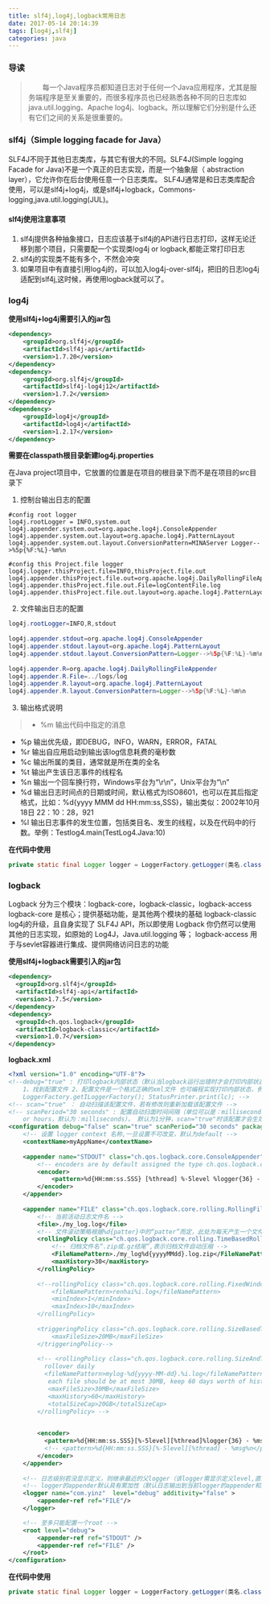 ```yaml
---
title: slf4j,log4j,logback常用日志
date: 2017-05-14 20:14:39
tags: [log4j,slf4j]
categories: java
---
```


### 导读

> 　　每一个Java程序员都知道日志对于任何一个Java应用程序，尤其是服务端程序是至关重要的，而很多程序员也已经熟悉各种不同的日志库如java.util.logging、Apache log4j、logback。所以理解它们分别是什么还有它们之间的关系是很重要的。

### slf4j（Simple logging facade for Java）

SLF4J不同于其他日志类库，与其它有很大的不同。SLF4J(Simple logging Facade for Java)不是一个真正的日志实现，而是一个抽象层（ abstraction layer），它允许你在后台使用任意一个日志类库。
SLF4J通常是和日志类库配合使用，可以是slf4j+log4j，或是slf4j+logback，Commons-logging,java.util.logging(JUL)。

#### slf4j使用注意事项

1. slf4j提供各种抽象接口，日志应该基于slf4j的API进行日志打印，这样无论迁移到那个项目，只需要配一个实现类log4j or logback,都能正常打印日志
2. slf4j的实现类不能有多个，不然会冲突
3. 如果项目中有直接引用log4j的，可以加入log4j-over-slf4j，把旧的日志log4j适配到slf4j,这时候，再使用logback就可以了。

### log4j

**使用slf4j+log4j需要引入的jar包**

```xml
<dependency>  
    <groupId>org.slf4j</groupId>  
    <artifactId>slf4j-api</artifactId>  
    <version>1.7.20</version>  
</dependency>
<dependency>  
    <groupId>org.slf4j</groupId>  
    <artifactId>slf4j-log4j12</artifactId>  
    <version>1.7.2</version>  
</dependency>
<dependency>  
    <groupId>log4j</groupId>  
    <artifactId>log4j</artifactId>  
    <version>1.2.17</version>  
</dependency>
```

**需要在classpath根目录新建log4j.properties**

在Java project项目中，它放置的位置是在项目的根目录下而不是在项目的src目录下

1. 控制台输出日志的配置  

```properties
#config root logger  
log4j.rootLogger = INFO,system.out  
log4j.appender.system.out=org.apache.log4j.ConsoleAppender  
log4j.appender.system.out.layout=org.apache.log4j.PatternLayout  
log4j.appender.system.out.layout.ConversionPattern=MINAServer Logger-->%5p{%F:%L}-%m%n  
  
#config this Project.file logger  
log4j.logger.thisProject.file=INFO,thisProject.file.out  
log4j.appender.thisProject.file.out=org.apache.log4j.DailyRollingFileAppender  
log4j.appender.thisProject.file.out.File=logContentFile.log  
log4j.appender.thisProject.file.out.layout=org.apache.log4j.PatternLayout  
```
2. 文件输出日志的配置

```java
log4j.rootLogger=INFO,R,stdout    
    
log4j.appender.stdout=org.apache.log4j.ConsoleAppender    
log4j.appender.stdout.layout=org.apache.log4j.PatternLayout  
log4j.appender.stdout.layout.ConversionPattern=Logger-->%5p{%F:%L}-%m%n   
    
log4j.appender.R=org.apache.log4j.DailyRollingFileAppender    
log4j.appender.R.File=../logs/log  
log4j.appender.R.layout=org.apache.log4j.PatternLayout  
log4j.appender.R.layout.ConversionPattern=Logger-->%5p{%F:%L}-%m%n 
```
3. 输出格式说明

> - %m 输出代码中指定的消息
- %p 输出优先级，即DEBUG，INFO，WARN，ERROR，FATAL
- %r 输出自应用启动到输出该log信息耗费的毫秒数
- %c 输出所属的类目，通常就是所在类的全名
- %t 输出产生该日志事件的线程名
- %n 输出一个回车换行符，Windows平台为“\r\n”，Unix平台为“\n”
- %d 输出日志时间点的日期或时间，默认格式为ISO8601，也可以在其后指定格式，比如：%d{yyyy MMM dd HH:mm:ss,SSS}，输出类似：2002年10月18日 22：10：28，921
- %l 输出日志事件的发生位置，包括类目名、发生的线程，以及在代码中的行数。举例：Testlog4.main(TestLog4.Java:10)


**在代码中使用**

```java
private static final Logger logger = LoggerFactory.getLogger(类名.class);
```

### logback

Logback 分为三个模块：logback-core，logback-classic，logback-access
logback-core 是核心；提供基础功能，是其他两个模块的基础
logback-classic log4j的升级，且自身实现了 SLF4J API，所以即使用 Logback 你仍然可以使用其他的日志实现，如原始的 Log4J，Java.util.logging 等；
logback-access 用于与sevlet容器进行集成、提供网络访问日志的功能

**使用slf4j+logback需要引入的jar包**

```xml
<dependency>  
  <groupId>org.slf4j</groupId>  
  <artifactId>slf4j-api</artifactId>  
  <version>1.7.5</version>  
</dependency>
<dependency>  
  <groupId>ch.qos.logback</groupId>  
  <artifactId>logback-classic</artifactId>  
  <version>1.0.7</version>  
</dependency>
```

**logback.xml**

```xml
<?xml version="1.0" encoding="UTF-8"?>
<!--debug="true" : 打印logback内部状态（默认当logback运行出错时才会打印内部状态 ），配置该属性后打印条件如下（同时满足）： 
    1、找到配置文件 2、配置文件是一个格式正确的xml文件 也可编程实现打印内部状态，例如： LoggerContext lc = (LoggerContext) 
    LoggerFactory.getILoggerFactory(); StatusPrinter.print(lc); -->
<!-- scan="true" ： 自动扫描该配置文件，若有修改则重新加载该配置文件 -->
<!-- scanPeriod="30 seconds" : 配置自动扫面时间间隔（单位可以是：milliseconds, seconds, minutes 
    or hours，默认为：milliseconds）， 默认为1分钟，scan="true"时该配置才会生效 -->
<configuration debug="false" scan="true" scanPeriod="30 seconds" packagingData="true">
    <!-- 设置 logger context 名称,一旦设置不可改变，默认为default -->
    <contextName>myAppName</contextName>
    
    <appender name="STDOUT" class="ch.qos.logback.core.ConsoleAppender">
        <!-- encoders are by default assigned the type ch.qos.logback.classic.encoder.PatternLayoutEncoder -->
        <encoder>
            <pattern>%d{HH:mm:ss.SSS} [%thread] %-5level %logger{36} - %msg%n</pattern>
        </encoder>
    </appender>
    
    <appender name="FILE" class="ch.qos.logback.core.rolling.RollingFileAppender">  
        <!-- 当前活动日志文件名 -->
        <file>./my_log.log</file>
        <!-- 文件滚动策略根据%d{patter}中的“patter”而定，此处为每天产生一个文件 -->
        <rollingPolicy class="ch.qos.logback.core.rolling.TimeBasedRollingPolicy">
            <!-- 归档文件名“.zip或.gz结尾”,表示归档文件自动压缩 -->
            <FileNamePattern>./my_log%d{yyyyMMdd}.log.zip</FileNamePattern>
            <maxHistory>30</maxHistory>
        </rollingPolicy>
       
        <!--rollingPolicy class="ch.qos.logback.core.rolling.FixedWindowRollingPolicy">
            <fileNamePattern>renhai%i.log</fileNamePattern>
            <minIndex>1</minIndex>
            <maxIndex>10</maxIndex>
        </rollingPolicy>
        
        <triggeringPolicy class="ch.qos.logback.core.rolling.SizeBasedTriggeringPolicy">
            <maxFileSize>20MB</maxFileSize>
        </triggeringPolicy-->
        
        <!-- <rollingPolicy class="ch.qos.logback.core.rolling.SizeAndTimeBasedRollingPolicy">
          rollover daily
          <fileNamePattern>mylog-%d{yyyy-MM-dd}.%i.log</fileNamePattern>
           each file should be at most 30MB, keep 60 days worth of history, but at most 20GB
           <maxFileSize>30MB</maxFileSize>    
           <maxHistory>60</maxHistory>
           <totalSizeCap>20GB</totalSizeCap>
        </rollingPolicy> -->
        

        <encoder>
          <pattern>%d{HH:mm:ss.SSS}[%-5level][%thread]%logger{36} - %msg%n</pattern>
          <!-- <pattern>%d{HH:mm:ss.SSS}[%-5level][%thread] - %msg%n</pattern> -->
        </encoder>
    </appender>
    
    <!-- 日志级别若没显示定义，则继承最近的父logger（该logger需显示定义level,直到rootLogger）的日志级别-->
    <!-- logger的appender默认具有累加性（默认日志输出到当前logger的appender和所有祖先logger的appender中），可通过配置 “additivity”属性修改默认行为-->
    <logger name="com.yinz"  level="debug" additivity="false" >
        <appender-ref ref="FILE"/>
    </logger>

    <!-- 至多只能配置一个root -->
    <root level="debug">
        <appender-ref ref="STDOUT" />
        <appender-ref ref="FILE" />
    </root>
</configuration>
```

**在代码中使用**

```java
private static final Logger logger = LoggerFactory.getLogger(类名.class);
```
